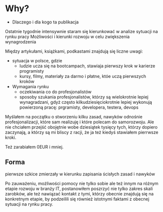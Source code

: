 # Why?
+ Dlaczego i dla kogo ta publikacja

Ostatnie tygodnie intensywnie staram się kierunkować w analize sytuacji na rynku pracy
Możliwości i kierunki rozwoju
w celu zwiększenia wynagrodzenia

Między artykułami, książkami, podkastami znajdują się liczne uwagi:
+ sytuacja w polsce, gdzie
    + ludzie ucza się na bootcampach, stawiaja pierwszy krok w karierze programisty
    + kursy, filmy, materiały za darmo i płatne, któe uczą pierwszych kroków
+ Wymagania rynku
    + oczekiwania co do profesjonalistów
    + sposoby szukania profesjonalistów, którzy są wielokrotnie lepiej wynagradzani, gdyż często kilkudziesięciokrotnie lepiej wykonują powierzoną pracę:
     prgramisty, developera, testera, devops

Myślałem na początku o stworzeniu kilku zasad, nawyków odnośnie profesjonalizacji, które sam realizuję i które polecam do samorozwoju.
Ale nie chciałem przejść obojętnie wobe dziesiątek tysięcy tych, którzy dopiero zaczynają, a którzy są mi bliscy z racji, że
ja też kiedyś stawiałem pierrwsze kroki.

Też zarabiałem 0EUR i mniej.

## Forma
pierwsze szkice zmierzały w kierunku zapisania ścisłych zasad i nawyków

Po zauważeniu, możliwości pomocy nie tylko sobie ale też innym na różnym etapie rozwoju w branży IT,
postanowiłem poszrzyć nie tylko zakres skali zarobków, ale też nawiązać kontakt z tymi, którzy obecnie
znajdują się na konkretnym etapie, by podzeilili się również istotnymi faktami z obecnej sytuacji na rynku pracy.


